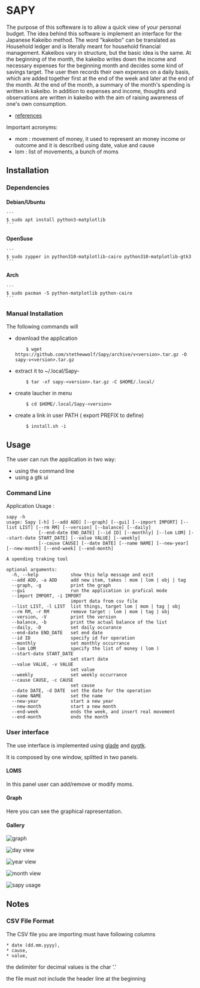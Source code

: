 # SAPY

The purpose of this softeware is to allow a quick view of your personal budget.
The idea behind this software is implement an interface for the Japanese Kakeibo method.
The word "kakeibo" can be translated as Household ledger and is literally meant
for household financial management. Kakeibos vary in structure, but the basic
idea is the same. At the beginning of the month, the kakeibo writes down the
income and necessary expenses for the beginning month and decides some kind of
savings target. The user then records their own expenses on a daily basis, which
are added together first at the end of the week and later at the end of the month.
At the end of the month, a summary of the month's spending is written in kakeibo.
In addition to expenses and income, thoughts and observations are written in kakeibo
with the aim of raising awareness of one's own consumption.

* [references](https://en.wikipedia.org/wiki/Kakeibo)


Important acronyms:

* mom : movement of money, it used to represent an  money income or outcome and it is described using date, value and cause
* lom : list of movements, a bunch of moms

## Installation
### Dependencies
#### Debian/Ubuntu
    ```
    $ sudo apt install python3-matplotlib
    ```

#### OpenSuse
    ```
    $ sudo zypper in python310-matplotlib-cairo python310-matplotlib-gtk3
    ```

#### Arch
    ```
    $ sudo pacman -S python-matplotlib python-cairo
    ```
    
### Manual Installation
The following commands will
 * download the application
    ```
        $ wget https://github.com/stethewwolf/Sapy/archive/v<version>.tar.gz -O sapy-v<version>.tar.gz
    ```
 * extract it to ~/.local/Sapy-<version>
    ```
        $ tar -xf sapy-<version>.tar.gz -C $HOME/.local/
    ```
 * create laucher in menu
    ```
        $ cd $HOME/.local/Sapy-<version>
    ```
 * create a link in user PATH ( export PREFIX to define)
    ```
        $ install.sh -i
    ```

## Usage

The user can run the application in two way:
* using the command line
* using a gtk ui

### Command Line

Application Usage :

```
sapy -h
usage: Sapy [-h] [--add ADD] [--graph] [--gui] [--import IMPORT] [--list LIST] [--rm RM] [--version] [--balance] [--daily]
            [--end-date END_DATE] [--id ID] [--monthly] [--lom LOM] [--start-date START_DATE] [--value VALUE] [--weekly]
            [--cause CAUSE] [--date DATE] [--name NAME] [--new-year] [--new-month] [--end-week] [--end-month]

A spending traking tool

optional arguments:
  -h, --help            show this help message and exit
  --add ADD, -a ADD     add new item, takes : mom | lom | obj | tag
  --graph, -g           print the graph
  --gui                 run the application in grafical mode
  --import IMPORT, -i IMPORT
                        import data from csv file
  --list LIST, -l LIST  list things, target lom | mom | tag | obj
  --rm RM, -r RM        remove target : lom | mom | tag | obj
  --version, -V         print the version
  --balance, -b         print the actual balance of the list
  --daily, -D           set daily occurance
  --end-date END_DATE   set end date
  --id ID               specify id for operation
  --monthly             set monthly occurrance
  --lom LOM             specify the list of money ( lom )
  --start-date START_DATE
                        set start date
  --value VALUE, -v VALUE
                        set value
  --weekly              set weekly occurrance
  --cause CAUSE, -c CAUSE
                        set cause
  --date DATE, -d DATE  set the date for the operation
  --name NAME           set the name
  --new-year            start a new year
  --new-month           start a new month
  --end-week            ends the week, and insert real movement
  --end-month           ends the month

```

### User interface
The use interface is implemented using [glade](https://glade.gnome.org/) and [pygtk](https://pygobject.readthedocs.io/en/latest/).

It is composed by one window, splitted in two panels.

#### LOMS
In this panel user can add/remove or modify moms.

#### Graph

Here you can see the graphical rapresentation.

#### Gallery


![graph](media/sapy_page_graph.png)


![day view](media/sapy_lom_page.png)


![year view](media/sapy_lom_page_year_view.png)


![month view](media/sapy_lom_page_month_view.png)


![sapy usage](media/sapy.gif)

## Notes
### CSV File Format

The CSV file you are importing must have following columns

    * date (dd.mm.yyyy),
    * cause,
    * value,

the delimiter for decimal values is the char '.'

the file must not include the header line at the beginning

